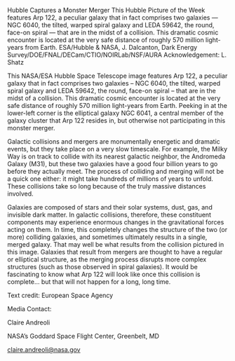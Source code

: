 Hubble Captures a Monster Merger 
 This Hubble Picture of the Week features Arp 122, a peculiar galaxy that in fact comprises two galaxies — NGC 6040, the tilted, warped spiral galaxy and LEDA 59642, the round, face-on spiral — that are in the midst of a collision. This dramatic cosmic encounter is located at the very safe distance of roughly 570 million light-years from Earth. ESA/Hubble & NASA, J. Dalcanton, Dark Energy Survey/DOE/FNAL/DECam/CTIO/NOIRLab/NSF/AURA Acknowledgement: L. Shatz

This NASA/ESA Hubble Space Telescope image features Arp 122, a peculiar galaxy that in fact comprises two galaxies – NGC 6040, the tilted, warped spiral galaxy and LEDA 59642, the round, face-on spiral – that are in the midst of a collision. This dramatic cosmic encounter is located at the very safe distance of roughly 570 million light-years from Earth. Peeking in at the lower-left corner is the elliptical galaxy NGC 6041, a central member of the galaxy cluster that Arp 122 resides in, but otherwise not participating in this monster merger.

Galactic collisions and mergers are monumentally energetic and dramatic events, but they take place on a very slow timescale. For example, the Milky Way is on track to collide with its nearest galactic neighbor, the Andromeda Galaxy (M31), but these two galaxies have a good four billion years to go before they actually meet. The process of colliding and merging will not be a quick one either: it might take hundreds of millions of years to unfold. These collisions take so long because of the truly massive distances involved.

Galaxies are composed of stars and their solar systems, dust, gas, and invisible dark matter. In galactic collisions, therefore, these constituent components may experience enormous changes in the gravitational forces acting on them. In time, this completely changes the structure of the two (or more) colliding galaxies, and sometimes ultimately results in a single, merged galaxy. That may well be what results from the collision pictured in this image. Galaxies that result from mergers are thought to have a regular or elliptical structure, as the merging process disrupts more complex structures (such as those observed in spiral galaxies). It would be fascinating to know what Arp 122 will look like once this collision is complete… but that will not happen for a long, long time.

Text credit: European Space Agency

Media Contact:

Claire Andreoli

NASA’s Goddard Space Flight Center, Greenbelt, MD

claire.andreoli@nasa.gov